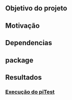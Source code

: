 ## Objetivo do projeto
## Motivação
## Dependencias
## package
## Resultados
### [Execução do piTest](https://dino69.github.io/pact-basic-consumer/)
